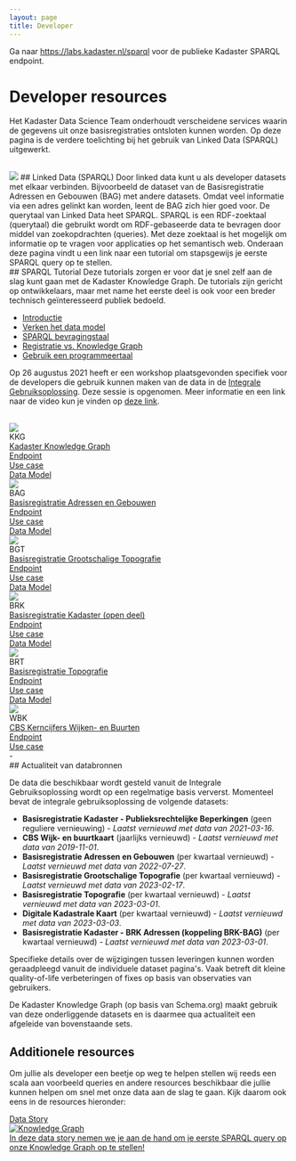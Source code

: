 ```yaml
---
layout: page
title: Developer
---
```


<link rel="stylesheet" href="/assets/css/developer.css">

Ga naar <https://labs.kadaster.nl/sparql> voor de publieke Kadaster SPARQL endpoint.

# Developer resources

Het Kadaster Data Science Team onderhoudt verscheidene services waarin de gegevens uit onze basisregistraties ontsloten kunnen worden. Op deze pagina is de verdere toelichting bij het gebruik van Linked Data (SPARQL) uitgewerkt.

<br/>

<img class="developerpageIcon" src="/assets/images/linked-data_icon.png"> 
## Linked Data (SPARQL)
Door linked data kunt u als developer datasets met elkaar verbinden. Bijvoorbeeld de dataset van de Basisregistratie Adressen en Gebouwen (BAG) met andere datasets. Omdat veel informatie via een adres gelinkt kan worden, leent de BAG zich hier goed voor. De querytaal van Linked Data heet SPARQL. SPARQL is een RDF-zoektaal (querytaal) die gebruikt wordt om RDF-gebaseerde data te bevragen door middel van zoekopdrachten (queries). Met deze zoektaal is het mogelijk om informatie op te vragen voor applicaties op het semantisch web. Onderaan deze pagina vindt u een link naar een tutorial om stapsgewijs je eerste SPARQL query op te stellen.

<div class="textbox" markdown="1">
## SPARQL Tutorial
Deze tutorials zorgen er voor dat je snel zelf aan de slag kunt gaan met de Kadaster Knowledge Graph. De tutorials zijn gericht op ontwikkelaars, maar met name het eerste deel is ook voor een breder technisch geïnteresseerd publiek bedoeld.

- [Introductie](/developer/sparql/tutorial/0-Introductie)
- [Verken het data model](/developer/sparql/tutorial/1-Exploreer-het-datamodel)
- [SPARQL bevragingstaal](/developer/sparql/tutorial/2-SPARQL)
- [Registratie vs. Knowledge Graph](/developer/sparql/3-Registratie-vs-Knowledge-Graph)
- [Gebruik een programmeertaal](/developer/sparql/tutorial/4-Gebruik-eigen-programmeertaal)
</div>

Op 26 augustus 2021 heeft er een workshop plaatsgevonden specifiek voor de developers die gebruik kunnen maken van de data in de [Integrale Gebruiksoplossing](/cases/integralegebruiksoplossing). Deze sessie is opgenomen. Meer informatie en een link naar de video kun je vinden op [deze link](https://www.geobasisregistraties.nl/basisregistraties/documenten/publicatie/2021/08/26/integrale-gebruiksoplossing-workshop-voor-developers).

<br/>

<div class="endpointContainer">
  <div class="endpointContainer_title mobileSpan">
    <img class="endpointContainerTitle_image" src="/assets/images/linked-data_icon.png">
    <div>
      <div class="endpointContainerTitle_maintext">KKG</div>
      <div class="endpointContainerTitle_subtext"><a href="https://data.labs.kadaster.nl/dst/kkg">Kadaster Knowledge Graph</a></div>
    </div>
  </div>
  <div class="endpointContainer_center"><a href="https://data.labs.kadaster.nl/dst/kkg/sparql">Endpoint</a></div>
  <div class="endpointContainer_center"><a href="https://data.labs.kadaster.nl/integrale-gebruiksoplossing-igo/-/stories/openbare-orde-en-veiligheid">Use case</a></div>
  <div class="endpointContainer_center"><a href="https://kadaster.wvr.io/kadaster-knowledge-graph">Data Model</a></div>
</div>

<div class="endpointContainer">
  <div class="endpointContainer_title mobileSpan">
    <img class="endpointContainerTitle_image" src="/assets/images/linked-data_icon.png">
    <div>
      <div class="endpointContainerTitle_maintext">BAG</div>
      <div class="endpointContainerTitle_subtext"><a href="https://bag2.basisregistraties.overheid.nl">Basisregistratie Adressen en Gebouwen</a></div>
    </div>
  </div>
  <div class="endpointContainer_center"><a href="https://bag2.basisregistraties.overheid.nl/sparql">Endpoint</a></div>
  <div class="endpointContainer_center"><a href="/cases/bag-ld">Use case</a></div>
  <div class="endpointContainer_center"><a href="https://kadaster.wvr.io/bag2-0">Data Model</a></div>
</div>

<div class="endpointContainer">
  <div class="endpointContainer_title mobileSpan">
    <img class="endpointContainerTitle_image" src="/assets/images/linked-data_icon.png">
    <div>
      <div class="endpointContainerTitle_maintext">BGT</div>
      <div class="endpointContainerTitle_subtext"><a href="https://bgt.basisregistraties.overheid.nl">Basisregistratie Grootschalige Topografie</a></div>
    </div>
  </div>
  <div class="endpointContainer_center"><a href="https://bgt.basisregistraties.overheid.nl/sparql">Endpoint</a></div>
  <div class="endpointContainer_center"><a href="/cases/bgt-ld">Use case</a></div>
  <div class="endpointContainer_center"><a href="https://kadaster.wvr.io/bgt">Data Model</a></div>
</div>

<div class="endpointContainer">
  <div class="endpointContainer_title mobileSpan">
    <img class="endpointContainerTitle_image" src="/assets/images/linked-data_icon.png">
    <div>
      <div class="endpointContainerTitle_maintext">BRK</div>
      <div class="endpointContainerTitle_subtext"><a href="https://data.labs.kadaster.nl/brk">Basisregistratie Kadaster (open deel)</a></div>
    </div>
  </div>
  <div class="endpointContainer_center"><a href="https://data.labs.kadaster.nl/brk/registratie/sparql">Endpoint</a></div>
  <div class="endpointContainer_center"><a href="/cases/brk-ld">Use case</a></div>
  <div class="endpointContainer_center"><a href="https://kadaster.wvr.io/brk-pb/home">Data Model</a></div>
</div>

<div class="endpointContainer">
  <div class="endpointContainer_title mobileSpan">
    <img class="endpointContainerTitle_image" src="/assets/images/linked-data_icon.png">
    <div>
      <div class="endpointContainerTitle_maintext">BRT</div>
      <div class="endpointContainerTitle_subtext"><a href="https://data.labs.kadaster.nl/brt/top10nl">Basisregistratie Topografie</a></div>
    </div>
  </div>
  <div class="endpointContainer_center"><a href="https://data.labs.kadaster.nl/brt/top10nl/sparql">Endpoint</a></div>
  <div class="endpointContainer_center"><a href="/cases/brt-ld">Use case</a></div>
  <div class="endpointContainer_center"><a href="https://kadaster.wvr.io/brt-ld">Data Model</a></div>
</div>

<div class="endpointContainer">
  <div class="endpointContainer_title mobileSpan">
    <img class="endpointContainerTitle_image" src="/assets/images/linked-data_icon.png">
    <div>
      <div class="endpointContainerTitle_maintext">WBK</div>
      <div class="endpointContainerTitle_subtext"><a href="https://data.labs.kadaster.nl/cbs/wbk/">CBS Kerncijfers Wijken- en Buurten</a></div>
    </div>
  </div>
  <div class="endpointContainer_center"><a href="https://data.labs.kadaster.nl/cbs/wbk/sparql">Endpoint</a></div>
  <div class="endpointContainer_center"><a href="https://data.labs.kadaster.nl/cbs/-/stories/cbs-kadaster">Use case</a></div>
  <div class="endpointContainer_center">-</div>
</div>

<div class="textbox" markdown="1">
## Actualiteit van databronnen

De data die beschikbaar wordt gesteld vanuit de Integrale Gebruiksoplossing wordt op een regelmatige basis ververst. Momenteel bevat de integrale gebruiksoplossing de volgende datasets:

- **Basisregistratie Kadaster - Publieksrechtelijke Beperkingen** (geen reguliere vernieuwing) - *Laatst vernieuwd met data van 2021-03-16*.
- **CBS Wijk- en buurtkaart** (jaarlijks vernieuwd) - *Laatst vernieuwd met data van 2019-11-01*.
- **Basisregistratie Adressen en Gebouwen** (per kwartaal vernieuwd) - *Laatst vernieuwd met data van 2022-07-27*.
- **Basisregistratie Grootschalige Topografie** (per kwartaal vernieuwd) - *Laatst vernieuwd met data van 2023-02-17*.
- **Basisregistratie Topografie** (per kwartaal vernieuwd) - *Laatst vernieuwd met data van 2023-03-01*.
- **Digitale Kadastrale Kaart** (per kwartaal vernieuwd) - *Laatst vernieuwd met data van 2023-03-03*.
- **Basisregistratie Kadaster - BRK Adressen (koppeling BRK-BAG)** (per kwartaal vernieuwd) - *Laatst vernieuwd met data van 2023-03-01*.

Specifieke details over de wijzigingen tussen leveringen kunnen worden geraadpleegd vanuit de individuele dataset pagina's. Vaak betreft dit kleine quality-of-life verbeteringen of fixes op basis van observaties van gebruikers.

De Kadaster Knowledge Graph (op basis van Schema.org) maakt gebruik van deze onderliggende datasets en is daarmee qua actualiteit een afgeleide van bovenstaande sets.

</div>

## Additionele resources

Om jullie als developer een beetje op weg te helpen stellen wij reeds een scala aan voorbeeld queries en andere resources beschikbaar die jullie kunnen helpen om snel met onze data aan de slag te gaan. Kijk daarom ook eens in de resources hieronder:

<div class="cards-wrapper">
  <a href="https://data.labs.kadaster.nl/dst/-/stories/algemene-queries-voor-kkg-gebruik">
  <div class="card">
    <div class="card-type">Data Story</div>
    <img class="card-image" src="/assets/images/knowledge_graph.png" alt="Knowledge Graph">
    <div class="card-description">In deze data story nemen we je aan de hand om je eerste SPARQL query op onze Knowledge Graph op te stellen!</div>
  </div>
  </a>
</div>
